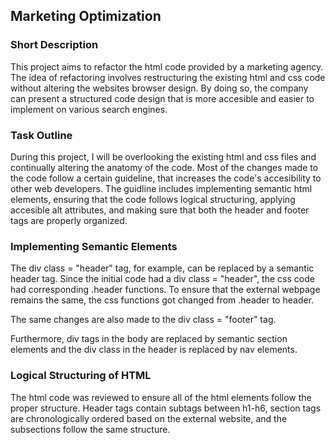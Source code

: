 ## Marketing Optimization

### Short Description

This project aims to refactor the html code provided by a marketing agency. The idea of refactoring involves restructuring the existing html and css code without altering the websites browser design. By doing so, the company can present a structured code design that is more accesible and easier to implement on various search engines.  

### Task Outline

During this project, I will be overlooking the existing html and css files and continually altering the anatomy of the code. Most of the changes made to the code follow a certain guideline, that increases the code's accesibility to other web developers. The guidline includes implementing semantic html elements, ensuring that the code follows logical structuring, applying accesible alt attributes, and making sure that both the header and footer tags are properly organized. 

### Implementing Semantic Elements

 The div class = "header" tag, for example, can be replaced by a semantic header tag. Since the initial code had a div class = "header", the css code had corresponding .header functions. To ensure that the external webpage remains the same, the css functions got changed from .header to header. 
 
 The same changes are also made to the div class = "footer" tag. 
 
 Furthermore, div tags in the body are replaced by semantic section elements and the div class in the header is replaced by nav elements.

 ### Logical Structuring of HTML

 The html code was reviewed to ensure all of the html elements follow the proper structure. Header tags contain subtags between h1-h6, section tags are chronologically ordered based on the external website, and the subsections follow the same structure. 